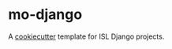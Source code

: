 # mo-django

A [cookiecutter](https://github.com/audreyr/cookiecutter) template for ISL Django projects.
